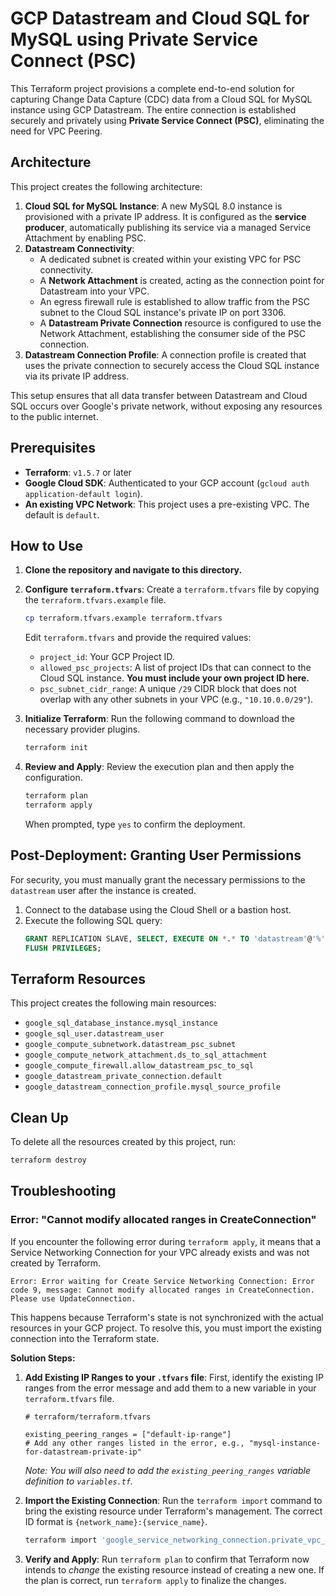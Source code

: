 # GCP Datastream and Cloud SQL for MySQL using Private Service Connect (PSC)

This Terraform project provisions a complete end-to-end solution for capturing Change Data Capture (CDC) data from a Cloud SQL for MySQL instance using GCP Datastream. The entire connection is established securely and privately using **Private Service Connect (PSC)**, eliminating the need for VPC Peering.

## Architecture

This project creates the following architecture:

1.  **Cloud SQL for MySQL Instance**: A new MySQL 8.0 instance is provisioned with a private IP address. It is configured as the **service producer**, automatically publishing its service via a managed Service Attachment by enabling PSC.
2.  **Datastream Connectivity**:
    *   A dedicated subnet is created within your existing VPC for PSC connectivity.
    *   A **Network Attachment** is created, acting as the connection point for Datastream into your VPC.
    *   An egress firewall rule is established to allow traffic from the PSC subnet to the Cloud SQL instance's private IP on port 3306.
    *   A **Datastream Private Connection** resource is configured to use the Network Attachment, establishing the consumer side of the PSC connection.
3.  **Datastream Connection Profile**: A connection profile is created that uses the private connection to securely access the Cloud SQL instance via its private IP address.

This setup ensures that all data transfer between Datastream and Cloud SQL occurs over Google's private network, without exposing any resources to the public internet.

## Prerequisites

*   **Terraform**: `v1.5.7` or later
*   **Google Cloud SDK**: Authenticated to your GCP account (`gcloud auth application-default login`).
*   **An existing VPC Network**: This project uses a pre-existing VPC. The default is `default`.

## How to Use

1.  **Clone the repository and navigate to this directory.**

2.  **Configure `terraform.tfvars`**:
    Create a `terraform.tfvars` file by copying the `terraform.tfvars.example` file.

    ```bash
    cp terraform.tfvars.example terraform.tfvars
    ```

    Edit `terraform.tfvars` and provide the required values:
    *   `project_id`: Your GCP Project ID.
    *   `allowed_psc_projects`: A list of project IDs that can connect to the Cloud SQL instance. **You must include your own project ID here.**
    *   `psc_subnet_cidr_range`: A unique `/29` CIDR block that does not overlap with any other subnets in your VPC (e.g., `"10.10.0.0/29"`).

3.  **Initialize Terraform**:
    Run the following command to download the necessary provider plugins.
    ```bash
    terraform init
    ```

4.  **Review and Apply**:
    Review the execution plan and then apply the configuration.
    ```bash
    terraform plan
    terraform apply
    ```
    When prompted, type `yes` to confirm the deployment.

## Post-Deployment: Granting User Permissions

For security, you must manually grant the necessary permissions to the `datastream` user after the instance is created.

1.  Connect to the database using the Cloud Shell or a bastion host.
2.  Execute the following SQL query:
    ```sql
    GRANT REPLICATION SLAVE, SELECT, EXECUTE ON *.* TO 'datastream'@'%';
    FLUSH PRIVILEGES;
    ```

## Terraform Resources

This project creates the following main resources:

*   `google_sql_database_instance.mysql_instance`
*   `google_sql_user.datastream_user`
*   `google_compute_subnetwork.datastream_psc_subnet`
*   `google_compute_network_attachment.ds_to_sql_attachment`
*   `google_compute_firewall.allow_datastream_psc_to_sql`
*   `google_datastream_private_connection.default`
*   `google_datastream_connection_profile.mysql_source_profile`

## Clean Up

To delete all the resources created by this project, run:
```bash
terraform destroy
```

## Troubleshooting

### Error: "Cannot modify allocated ranges in CreateConnection"

If you encounter the following error during `terraform apply`, it means that a Service Networking Connection for your VPC already exists and was not created by Terraform.

```
Error: Error waiting for Create Service Networking Connection: Error code 9, message: Cannot modify allocated ranges in CreateConnection. Please use UpdateConnection.
```

This happens because Terraform's state is not synchronized with the actual resources in your GCP project. To resolve this, you must import the existing connection into the Terraform state.

**Solution Steps:**

1.  **Add Existing IP Ranges to your `.tfvars` file**:
    First, identify the existing IP ranges from the error message and add them to a new variable in your `terraform.tfvars` file.

    ```hcl
    # terraform/terraform.tfvars

    existing_peering_ranges = ["default-ip-range"] 
    # Add any other ranges listed in the error, e.g., "mysql-instance-for-datastream-private-ip"
    ```
    *Note: You will also need to add the `existing_peering_ranges` variable definition to `variables.tf`.*

2.  **Import the Existing Connection**:
    Run the `terraform import` command to bring the existing resource under Terraform's management. The correct ID format is `{network_name}:{service_name}`.

    ```bash
    terraform import 'google_service_networking_connection.private_vpc_connection' 'default:servicenetworking.googleapis.com'
    ```

3.  **Verify and Apply**:
    Run `terraform plan` to confirm that Terraform now intends to *change* the existing resource instead of creating a new one. If the plan is correct, run `terraform apply` to finalize the changes.
